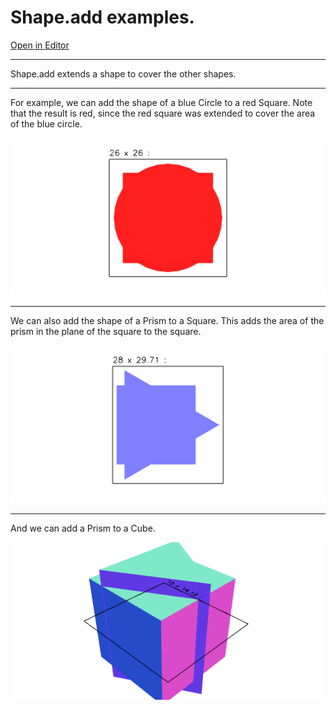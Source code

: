 # Shape.add examples.

[Open in Editor](https://jsxcad.js.org/preAlphaHead/#JSxCAD@https://gitcdn.link/cdn/jsxcad/JSxCAD/master/algorithm/toolpath/BenchPlane/BenchPlane.nb)

---

Shape.add extends a shape to cover the other shapes.

---

For example, we can add the shape of a blue Circle to a red Square.
Note that the result is red, since the red square was extended to cover the area of the blue circle.

![Image](add.md.1.png)

---

We can also add the shape of a Prism to a Square.
This adds the area of the prism in the plane of the square to the square.

![Image](add.md.2.png)

---

And we can add a Prism to a Cube.

![Image](add.md.3.png)
